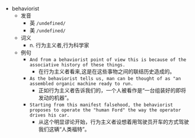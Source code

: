 - behaviorist
  - 发音
    - 英 `/undefined/`
    - 美 `/undefined/`
  - 词义
    - n. 行为主义者,行为科学家
  - 例句
    - `And from a behaviorist point of view this is because of the associative history of these things.`
      - 在行为主义者看来,这是在这些事物之间的联结历史造成的。
    - `As the behaviorist tells us, man can be thought of as "an assembled organic machine ready to run.`
      - 正如行为主义者告诉我们的，一个人被看作是“一台组装好的即将发动的机器”。
    - `Starting from this manifest falsehood, the behaviorist proposes to operate the "human Ford" the way the operator drives his car.`
      - 从这个明显谬论开始，行为主义者设想着用驾驶员开车的方式驾驶我们这辆“人类福特”。

